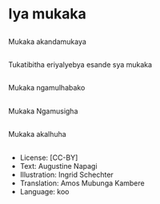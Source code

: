 # Iya mukaka

##
Mukaka akandamukaya

##
Tukatibitha eriyalyebya esande sya mukaka

##
Mukaka ngamulhabako

##
Mukaka Ngamusigha

##
Mukaka akalhuha

##
* License: [CC-BY]
* Text: Augustine Napagi
* Illustration: Ingrid Schechter
* Translation: Amos Mubunga Kambere
* Language: koo
